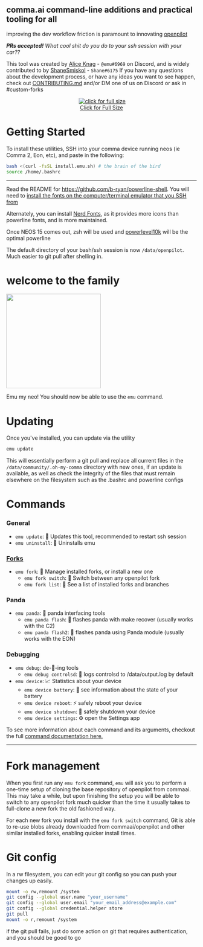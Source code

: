## comma.ai command-line additions and practical tooling for all

improving the dev workflow friction is paramount to innovating [openpilot](https://github.com/commaai/openpilot)

***PRs accepted!** What cool shit do you do to your ssh session with your car??*

This tool was created by [Alice Knag](https://github.com/AskAlice) - `@emu#6969` on Discord, and is widely contributed to by [ShaneSmiskol](https://github.com/ShaneSmiskol) - `Shane#6175`
If you have any questions about the development process, or have any ideas you want to see happen, check out [CONTRIBUTING.md](CONTRIBUTING.md) and/or DM one of us on Discord or ask in #custom-forks
<p align="center">
  <img src="https://emu.bz/bh8" alt="" />
  <a href="https://i.imgur.com/Bbr1sPX.mp4">
  <img src="https://thumbs.gfycat.com/LimpDeadIaerismetalmark-size_restricted.gif" alt="click for full size">
  <br/>Click for Full Size</a>
</p>

# Getting Started

To install these utilities, SSH into your comma device running neos (ie Comma 2, Eon, etc), and paste in the following:
```bash
bash <(curl -fsSL install.emu.sh) # the brain of the bird
source /home/.bashrc
```

<!-- <img src="https://thumbs.gfycat.com/DopeyHairyGeese-size_restricted.gif" alt ="" /> -->

---
Read the README for <https://github.com/b-ryan/powerline-shell>. You will need to [install the fonts on the computer/terminal emulator that you SSH from](https://github.com/powerline/fonts)

Alternately, you can install [Nerd Fonts](https://github.com/ryanoasis/nerd-fonts), as it provides more icons than powerline fonts, and is more maintained.

Once NEOS 15 comes out, zsh will be used and [powerlevel10k](https://github.com/romkatv/powerlevel10k) will be the optimal powerline

The default directory of your bash/ssh session is now `/data/openpilot`. Much easier to git pull after shelling in.

# welcome to the family

<img src="https://emu.bz/gay" alt="" height="250px" />

Emu my neo!
You should now be able to use the `emu` command.

# Updating

Once you've installed, you can update via the utility

```bash
emu update
```

This will essentially perform a git pull and replace all current files in the `/data/community/.oh-my-comma` directory with new ones, if an update is available, as well as check the integrity of the files that must remain elsewhere on the filesystem such as the .bashrc and powerline configs

# Commands

### General
- `emu update`: 🎉 Updates this tool, recommended to restart ssh session
- `emu uninstall`: 👋 Uninstalls emu
### [Forks](#fork-management)
- `emu fork`: 🍴 Manage installed forks, or install a new one
  - `emu fork switch`: 🍴 Switch between any openpilot fork
  - `emu fork list`: 📜 See a list of installed forks and branches
### Panda
- `emu panda`: 🐼 panda interfacing tools
  - `emu panda flash`: 🐼 flashes panda with make recover (usually works with the C2)
  - `emu panda flash2`: 🎍 flashes panda using Panda module (usually works with the EON)
### Debugging
- `emu debug`: de-🐛-ing tools
  - `emu debug controlsd`: 🔬 logs controlsd to /data/output.log by default
- `emu device`: 📈 Statistics about your device
  - `emu device battery`: 🔋 see information about the state of your battery
  - `emu device reboot`: ⚡ safely reboot your device
  - `emu device shutdown`: 🔌 safely shutdown your device
  - `emu device settings`: ⚙ open the Settings app

To see more information about each command and its arguments, checkout the full [command documentation here.](/commands/README.md)

---

# Fork management
When you first run any `emu fork` command, `emu` will ask you to perform a one-time setup of cloning the base repository of openpilot from commaai. This may take a while, but upon finishing the setup you will be able to switch to any openpilot fork much quicker than the time it usually takes to full-clone a new fork the old fashioned way.

For each new fork you install with the `emu fork switch` command, Git is able to re-use blobs already downloaded from commaai/openpilot and other similar installed forks, enabling quicker install times.

# Git config

In a rw filesystem, you can edit your git config so you can push your changes up easily.

```bash
mount -o rw,remount /system
git config --global user.name "your_username"
git config --global user.email "your_email_address@example.com"
git config --global credential.helper store
git pull
mount -o r,remount /system
```

if the git pull fails, just do some action on git that requires authentication, and you should be good to go
